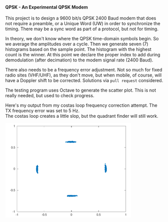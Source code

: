 #### QPSK - An Experimental QPSK Modem
This project is to design a 9600 bit/s QPSK 2400 Baud modem that does not require a preamble, or a Unique Word (UW) in order to synchronize the timing. There may be a sync word as part of a protocol, but not for timing.

In theory, we don't know where the QPSK time-domain symbols begin. So we average the amplitudes over a cycle. Then we generate seven (7) histograms based on the sample point. The histogram with the highest count is the winner. At this point we declare the proper index to add during demodulation (after decimation) to the modem signal rate (2400 Baud).

There also needs to be a frequency error adjustment. Not so much for fixed radio sites (VHF/UHF), as they don't move, but when mobile, of course, will have a Doppler shift to be corrected. Solutions via ```pull request``` considered.

The testing program uses Octave to generate the scatter plot. This is not really needed, but used to check progress.

Here's my output from my costas loop frequency correction attempt. The TX frequency error was set to 5 Hz.   
The costas loop creates a little slop, but the quadrant finder will still work.

<img src="scatter.png" width="400">  
